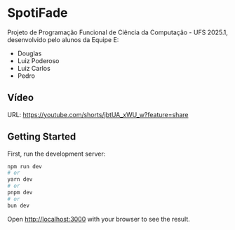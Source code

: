 # SpotiFade

Projeto de Programação Funcional de Ciência da Computação - UFS 2025.1, desenvolvido pelo alunos da Equipe E:

- Douglas
- Luiz Poderoso
- Luiz Carlos
- Pedro

## Vídeo
URL: https://youtube.com/shorts/jbtUA_xWU_w?feature=share

## Getting Started

First, run the development server:

```bash
npm run dev
# or
yarn dev
# or
pnpm dev
# or
bun dev
```

Open [http://localhost:3000](http://localhost:3000) with your browser to see the result.
